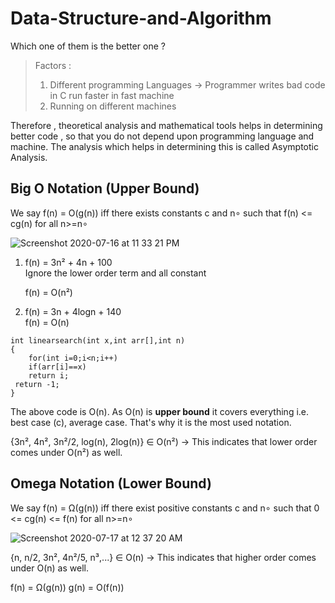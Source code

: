 # Data-Structure-and-Algorithm

Which one of them is the better one ?    
> Factors :  
> 1. Different programming Languages -> Programmer writes bad code in C run faster in fast machine  
> 2. Running on different machines  

Therefore , theoretical analysis and mathematical tools helps in determining better code , so that you do not depend upon programming language and machine. The analysis which helps in determining this is called Asymptotic Analysis.

## Big O Notation (Upper Bound)

We say f(n) = O(g(n)) iff there exists constants c and n∘  such that f(n) <= cg(n) for all n>=n∘   

![Screenshot 2020-07-16 at 11 33 21 PM](https://user-images.githubusercontent.com/68182511/87706536-4f376c00-c7bd-11ea-9e0d-1c04ff6099ea.png)

1. f(n) = 3n² + 4n + 100  
   Ignore the lower order term and all constant   

   f(n) = O(n²)  

2. f(n) = 3n + 4logn + 140     
   f(n) = O(n)  
     
```
int linearsearch(int x,int arr[],int n)
{
    for(int i=0;i<n;i++)
    if(arr[i]==x)
    return i;
 return -1;   
}
```  
The above code is O(n). As O(n) is __upper bound__ it covers everything i.e. best case (c), average case. That's why it is the most used notation.  

{3n², 4n², 3n²/2, log(n), 2log(n)} ∈ O(n²) -> This indicates that lower order comes under O(n²) as well.  

## Omega Notation (Lower Bound)  

We say f(n) = Ω(g(n)) iff there exist positive constants c and n∘ such that 0 <= cg(n) <= f(n) for all n>=n∘  
 
![Screenshot 2020-07-17 at 12 37 20 AM](https://user-images.githubusercontent.com/68182511/87712099-d4bf1a00-c7c5-11ea-8674-08fde32c31ed.png)

{n, n/2, 3n², 4n²/5, n³,...} ∈ O(n) -> This indicates that higher order comes under O(n) as well.  

f(n) = Ω(g(n))
g(n) = O(f(n))  





